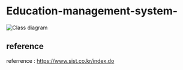 # Education-management-system-

![Class diagram](https://user-images.githubusercontent.com/55774589/102747428-9dbbe880-43a3-11eb-810e-367d46d2c7ab.png)


## reference
referrence : https://www.sist.co.kr/index.do
